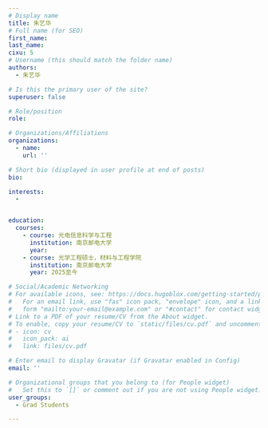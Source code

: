 ```yaml
---
# Display name
title: 朱艺华
# Full name (for SEO)
first_name: 
last_name: 
cixu: 5
# Username (this should match the folder name)
authors:
  - 朱艺华

# Is this the primary user of the site?
superuser: false

# Role/position
role: 

# Organizations/Affiliations
organizations:
  - name: 
    url: ''

# Short bio (displayed in user profile at end of posts)
bio: 

interests:
  - 


education:
  courses:
    - course: 光电信息科学与工程
      institution: 南京邮电大学
      year: 
    - course: 光学工程硕士，材料与工程学院
      institution: 南京邮电大学
      year: 2025至今

# Social/Academic Networking
# For available icons, see: https://docs.hugoblox.com/getting-started/page-builder/#icons
#   For an email link, use "fas" icon pack, "envelope" icon, and a link in the
#   form "mailto:your-email@example.com" or "#contact" for contact widget.
# Link to a PDF of your resume/CV from the About widget.
# To enable, copy your resume/CV to `static/files/cv.pdf` and uncomment the lines below.
# - icon: cv
#   icon_pack: ai
#   link: files/cv.pdf

# Enter email to display Gravatar (if Gravatar enabled in Config)
email: ''

# Organizational groups that you belong to (for People widget)
#   Set this to `[]` or comment out if you are not using People widget.
user_groups:
  - Grad Students

---
```









